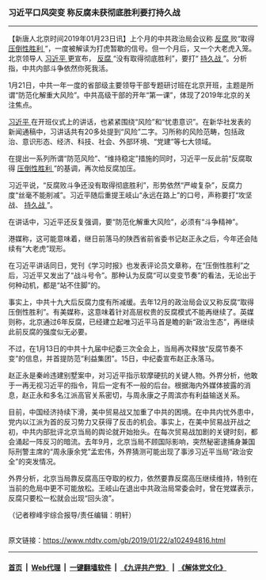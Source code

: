 ### 习近平口风突变 称反腐未获彻底胜利要打持久战
------------------------

<div class="post_content">
 <p>
  【新唐人北京时间2019年01月23日讯】上个月的中共政治局会议称
  <a href="https://www.ntdtv.com/gb/反腐.htm">
   反腐
  </a>
  败“取得
  <a href="https://www.ntdtv.com/gb/压倒性胜利.htm">
   压倒性胜利
  </a>
  ”，一度被解读为打虎暂歇的信号。但一个月后，又一个大老虎入笼。北京领导人
  <a href="https://www.ntdtv.com/gb/习近平.htm">
   习近平
  </a>
  更宣布，
  <a href="https://www.ntdtv.com/gb/反腐.htm">
   反腐
  </a>
  “没有取得彻底胜利”，要打“
  <a href="https://www.ntdtv.com/gb/持久战.htm">
   持久战
  </a>
  ”。分析指，中共内部斗争依然你死我活。
 </p>
 <p>
  1月21日，中共一年一度的省部级主要领导干部专题研讨班在北京开班，主题是所谓“防范化解重大风险”。中共高级干部的开年“第一课”，体现了2019年北京的关注焦点。
 </p>
 <p>
  <a href="https://www.ntdtv.com/gb/习近平.htm">
   习近平
  </a>
  在开班仪式上的讲话，也紧紧围绕“风险”和“忧患意识”。在新华社发表的新闻通稿中，习讲话共有20多处提到“风险”二字。习所称的风险范畴，包括政治、意识形态、经济、科技、社会、外部环境、“党建”等七大领域。
 </p>
 <p>
  在提出一系列所谓“防范风险”、“维持稳定”措施的同时，习近平一反此前“反腐取得
  <a href="https://www.ntdtv.com/gb/压倒性胜利.htm">
   压倒性胜利
  </a>
  ”的基调，再次给反腐加压。
 </p>
 <p>
  习近平说，“反腐败斗争还没有取得彻底胜利”，形势依然“严峻复杂”，反腐力度“丝毫不能削减”。习近平随后重提王岐山“永远在路上”的口号，声称要打“攻坚战、
  <a href="https://www.ntdtv.com/gb/持久战.htm">
   持久战
  </a>
  ”。
 </p>
 <p>
  在讲话中，习近平还反复强调，要“防范化解重大风险”，必须有“斗争精神”。
 </p>
 <p>
  港媒称，这可能意味着，继日前落马的陕西省前省委书记赵正永之后，今年还会陆续有“大老虎”现形。
 </p>
 <p>
  在习近平讲话同日，党刊《学习时报》也发表评论员文章称，在“压倒性胜利”之后，习近平又发出了“战斗号令”。那种认为反腐“可以变变节奏”的看法，无论出于何种动机，都是“站不住脚”的。
 </p>
 <p>
  事实上，中共十九大后反腐力度有所减缓。去年12月的政治局会议又称反腐“取得压倒性胜利”。有美媒称，这意味着针对高层权贵的反腐模式不能再继续了。英媒则称，北京通过6年反腐，已经建立起唯习近平马首是瞻的新“政治生态”，再继续此前反腐的强度似无必要。
 </p>
 <p>
  不过，在1月13日的中共十九届中纪委三次全会上，当局再次释放“反腐节奏不变”的信息，并首提防范“利益集团”。15日，中纪委宣布赵正永落马。
 </p>
 <p>
  赵正永是秦岭违建别墅案中，对习近平指示软摩硬抗的关键人物。外界分析，他敢于一再无视习近平的指令，背后一定有不一般的后台。根据海内外媒体披露的消息，赵正永和多名江派高官关系密切，与周永康之子周滨亦有利益输送关系。
 </p>
 <p>
  目前，中国经济持续下滑，美中贸易战又加重了中共的困境。在中共内忧外患中，党内以江派为首的反习势力又获得了反击的机会。事实上，在美中贸易战开战之初，中共内部批评北京当局的舆论就开始抬头。在每次贸易战加剧的关键时刻，都会涌起一阵反习的暗流。去年9月，北京当局不顾国际影响，突然秘密逮捕身兼国际刑警主席的“周永康余党”孟宏伟，外界猜测可能出现了事涉习近平当局“政治安全”的突发情况。
 </p>
 <p>
  外界分析，北京当局靠反腐高压夺取的权力，依然要靠反腐高压继续维持，特别在当前的危局中更不可能放松。王岐山在退出中共政治局常委会时，曾在党媒表示，反腐只要松一松就会出现“回头浪”。
 </p>
 <p>
  （记者穆峰宇综合报导/责任编辑：明轩）
 </p>
 <div class="single_ad">
 </div>
</div>

<br/>原文链接：https://www.ntdtv.com/gb/2019/01/22/a102494816.html


------------------------
#### [首页](https://github.com/gfw-breaker/banned-news/blob/master/README.md) &nbsp;|&nbsp; [Web代理](https://github.com/labour-camp/helloworld) &nbsp;|&nbsp; [一键翻墙软件](https://github.com/gfw-breaker/nogfw/blob/master/README.md) &nbsp;|&nbsp; [《九评共产党》](https://github.com/gfw-breaker/9ping.md/blob/master/README.md#九评之一评共产党是什么) &nbsp;|&nbsp; [《解体党文化》](https://github.com/gfw-breaker/jtdwh.md/blob/master/README.md#绪论)

